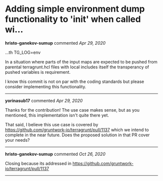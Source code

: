 # Adding simple environment dump functionality to 'init' when called wi…

**hristo-ganekov-sumup** commented *Apr 29, 2020*

…th TG_LOG=env

In a situation where parts of the input maps are expected to be pushed from parental terragrunt.hcl files
with local includes itself the transperancy of pushed variables is requirement.

I know this commit is not on par with the coding standards but please consider implementing this functionality.
<br />
***


**yorinasub17** commented *Apr 29, 2020*

Thanks for the contribution! The use case makes sense, but as you mentioned, this implementation isn't quite there yet.

That said, I believe this use case is covered by https://github.com/gruntwork-io/terragrunt/pull/1137 which we intend to complete in the near future. Does the proposed solution in that PR cover your needs?
***

**hristo-ganekov-sumup** commented *Oct 26, 2020*

Closing because its addressed in https://github.com/gruntwork-io/terragrunt/pull/1137
***

